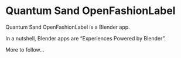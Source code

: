 # Quantum Sand OpenFashionLabel

Quantum Sand OpenFashionLabel is a Blender app.

In a nutshell, Blender apps are “Experiences Powered by Blender”.

More to follow...
